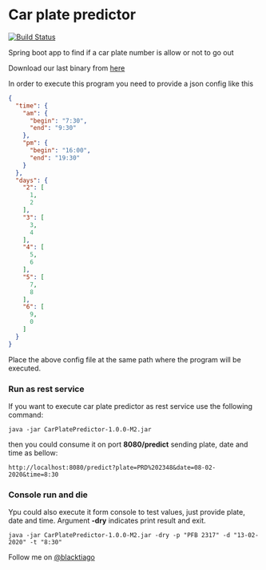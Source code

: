 # Car plate predictor

[![Build Status](https://travis-ci.com/blacktiago/car-plate-predictor.svg?branch=master)](https://travis-ci.com/blacktiago/car-plate-predictor)

Spring boot app to find if a car plate number is allow or not to go out

Download our last binary from [here](https://github.com/blacktiago/car-plate-predictor/packages/128536)

In order to execute this program you need to provide a json config like this
```json
{
  "time": {
    "am": {
      "begin": "7:30",
      "end": "9:30"
    },
    "pm": {
      "begin": "16:00",
      "end": "19:30"
    }
  },
  "days": {
    "2": [
      1,
      2
    ],
    "3": [
      3,
      4
    ],
    "4": [
      5,
      6
    ],
    "5": [
      7,
      8
    ],
    "6": [
      9,
      0
    ]
  }
}
```

Place the above config file at the same path where the program will be executed.


### Run as rest service
If you want to execute car plate predictor as rest service use the following command:
```shell
java -jar CarPlatePredictor-1.0.0-M2.jar
```

then you could consume it on port **8080/predict** sending plate, date and time as bellow:

```
http://localhost:8080/predict?plate=PRD%202348&date=08-02-2020&time=8:30
```


### Console run and die

Ypu could also execute it form console to test values, just provide plate, date and time. Argument **-dry** indicates print result and exit.

```shell
java -jar CarPlatePredictor-1.0.0-M2.jar -dry -p "PFB 2317" -d "13-02-2020" -t "8:30"
```




Follow me on [@blacktiago](https://twitter.com/blacktiago)
